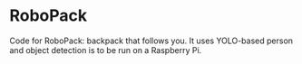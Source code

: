 # RoboPack
Code for RoboPack: backpack that follows you. It uses YOLO-based person and object detection is to be run on a Raspberry Pi.
